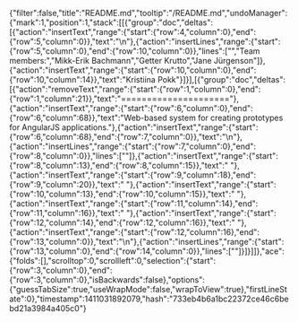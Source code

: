 {"filter":false,"title":"README.md","tooltip":"/README.md","undoManager":{"mark":1,"position":1,"stack":[[{"group":"doc","deltas":[{"action":"insertText","range":{"start":{"row":4,"column":0},"end":{"row":5,"column":0}},"text":"\n"},{"action":"insertLines","range":{"start":{"row":5,"column":0},"end":{"row":10,"column":0}},"lines":["","Team members:","Mikk-Erik Bachmann","Getter Krutto","Jane Jürgenson"]},{"action":"insertText","range":{"start":{"row":10,"column":0},"end":{"row":10,"column":14}},"text":"Kristiina Pokk"}]}],[{"group":"doc","deltas":[{"action":"removeText","range":{"start":{"row":1,"column":0},"end":{"row":1,"column":21}},"text":"====================="},{"action":"insertText","range":{"start":{"row":6,"column":0},"end":{"row":6,"column":68}},"text":"Web-based system for creating prototypes for AngularJS applications."},{"action":"insertText","range":{"start":{"row":6,"column":68},"end":{"row":7,"column":0}},"text":"\n"},{"action":"insertLines","range":{"start":{"row":7,"column":0},"end":{"row":8,"column":0}},"lines":[""]},{"action":"insertText","range":{"start":{"row":8,"column":13},"end":{"row":8,"column":15}},"text":"  "},{"action":"insertText","range":{"start":{"row":9,"column":18},"end":{"row":9,"column":20}},"text":"  "},{"action":"insertText","range":{"start":{"row":10,"column":13},"end":{"row":10,"column":15}},"text":"  "},{"action":"insertText","range":{"start":{"row":11,"column":14},"end":{"row":11,"column":16}},"text":"  "},{"action":"insertText","range":{"start":{"row":12,"column":14},"end":{"row":12,"column":16}},"text":"  "},{"action":"insertText","range":{"start":{"row":12,"column":16},"end":{"row":13,"column":0}},"text":"\n"},{"action":"insertLines","range":{"start":{"row":13,"column":0},"end":{"row":14,"column":0}},"lines":[""]}]}]]},"ace":{"folds":[],"scrolltop":0,"scrollleft":0,"selection":{"start":{"row":3,"column":0},"end":{"row":3,"column":0},"isBackwards":false},"options":{"guessTabSize":true,"useWrapMode":false,"wrapToView":true},"firstLineState":0},"timestamp":1411031892079,"hash":"733eb4b6a1bc22372ce46c6bebd21a3984a405c0"}